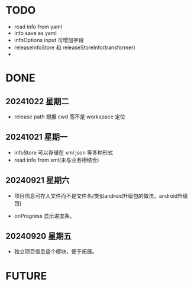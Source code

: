 # TODO

- read info from yaml
- info  save as yaml
- infoOptions input 可增加字段
- releaseInfoStore 和 releaseStoreInfo(transformer)
- 
# DONE
## 20241022 星期二
- release path 根据 cwd 而不是 workspace 定位
## 20241021 星期一

- infoStore 可以存储在 xml json 等多种形式
- read info from xml(未与业务相结合)

## 20240921 星期六

- 项目信息可存入文件而不是文件名(类似android升级包的做法，android升级包)

- onProgress 显示进度条。

## 20240920 星期五

- 独立项目信息这个模块，便于拓展。

# FUTURE

